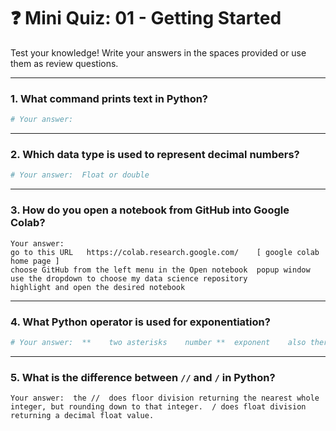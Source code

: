 # ❓ Mini Quiz: 01 - Getting Started

Test your knowledge! Write your answers in the spaces provided or use them as review questions.

---

### 1. What command prints text in Python?
```python
# Your answer:
```

---

### 2. Which data type is used to represent decimal numbers?
```python
# Your answer:  Float or double
```

---

### 3. How do you open a notebook from GitHub into Google Colab?
```text
Your answer:
go to this URL   https://colab.research.google.com/    [ google colab home page ]
choose GitHub from the left menu in the Open notebook  popup window
use the dropdown to choose my data science repository
highlight and open the desired notebook

```

---

### 4. What Python operator is used for exponentiation?
```python
# Your answer:  **    two asterisks    number **  exponent    also there is a pow() funciton that takes the number to be raised as first parameter and the exponent as the second parameter  pow(number, exponent)
```

---

### 5. What is the difference between `//` and `/` in Python?
```text
Your answer:  the //  does floor division returning the nearest whole integer, but rounding down to that integer.  / does float division returning a decimal float value. 
```
